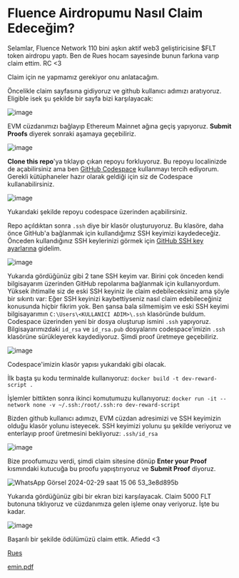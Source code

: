 # Fluence Airdropumu Nasıl Claim Edeceğim?

Selamlar, Fluence Network 110 bini aşkın aktif web3 geliştiricisine $FLT token airdropu yaptı. Ben de Rues hocam sayesinde bunun farkına varıp claim ettim. RC <3

Claim için ne yapmamız gerekiyor onu anlatacağım.

Öncelikle claim sayfasına gidiyoruz ve github kullanıcı adımızı aratıyoruz. Eligible isek şu şekilde bir sayfa bizi karşılayacak:

![image](https://github.com/eminmtas/fluence-dev-rewards-claim/assets/44838743/d8eb0538-cc0a-488d-a452-636cae02fd65)

EVM cüzdanımızı bağlayıp Ethereum Mainnet ağına geçiş yapıyoruz. **Submit Proofs** diyerek sonraki aşamaya geçebiliriz.

![image](https://github.com/eminmtas/fluence-dev-rewards-claim/assets/44838743/81440af4-35b0-4c42-9296-9ff6fc5c3989)

**Clone this repo**'ya tıklayıp çıkan repoyu forkluyoruz. Bu repoyu localinizde de açabilirsiniz ama ben [GitHub Codespace](https://github.com/codespaces) kullanmayı tercih ediyorum. Gerekli kütüphaneler hazır olarak geldiği için siz de Codespace kullanabilirsiniz.

![image](https://github.com/eminmtas/fluence-dev-rewards-claim/assets/44838743/84e2e8f2-5122-477e-a9ef-d7ba2eef2b2f)

Yukarıdaki şekilde repoyu codespace üzerinden açabilirsiniz.

Repo açıldıktan sonra `.ssh` diye bir klasör oluşturuyoruz. Bu klasöre, daha önce GitHub'a bağlanmak için kullandığımız SSH keyimizi kaydedeceğiz.
Önceden kullandığınız SSH keylerinizi görmek için [GitHub SSH key ayarlarına](https://github.com/settings/keys) gidelim.

![image](https://github.com/eminmtas/fluence-dev-rewards-claim/assets/44838743/991ceec0-1560-4582-85c6-ab214bf8c3b2)

Yukarıda gördüğünüz gibi 2 tane SSH keyim var. Birini çok önceden kendi bilgisayarım üzerinden GitHub repolarıma bağlanmak için kullanıyordum. Yüksek ihtimalle siz de eski SSH keyiniz ile claim edebileceksiniz ama şöyle bir sıkıntı var: Eğer SSH keyinizi kaybettiyseniz nasıl claim edebileceğiniz konusunda hiçbir fikrim yok. Ben şansa bala silmemişim ve eski SSH keyimi bilgisayarımın `C:\Users\<KULLANICI ADIM>\.ssh` klasöründe buldum. Codespace üzerinden yeni bir dosya oluşturup ismini `.ssh` yapıyoruz. Bilgisayarımızdaki `id_rsa` ve `id_rsa.pub` dosyalarını codespace'imizin `.ssh` klasörüne sürükleyerek kaydediyoruz. Şimdi proof üretmeye geçebiliriz.

![image](https://github.com/eminmtas/fluence-dev-rewards-claim/assets/44838743/6323d864-ad83-48da-8226-cab940821376)

Codespace'imizin klasör yapısı yukarıdaki gibi olacak.

İlk başta şu kodu terminalde kullanıyoruz: `docker build -t dev-reward-script .`

İşlemler bittikten sonra ikinci komutumuzu kullanıyoruz: `docker run -it --network none -v ~/.ssh:/root/.ssh:ro dev-reward-script`

Bizden github kullanıcı adımızı, EVM cüzdan adresimizi ve SSH keyimizin olduğu klasör yolunu isteyecek. SSH keyimizi yolunu şu şekilde veriyoruz ve enterlayıp proof üretmesini bekliyoruz: `.ssh/id_rsa`

![image](https://github.com/eminmtas/fluence-dev-rewards-claim/assets/44838743/2822e7fc-b283-421c-b172-939570d4e285)

Bize proofumuzu verdi, şimdi claim sitesine dönüp **Enter your Proof** kısmındaki kutucuğa bu proofu yapıştırıyoruz ve **Submit Proof** diyoruz.

![WhatsApp Görsel 2024-02-29 saat 15 06 53_3e8d895b](https://github.com/eminmtas/fluence-dev-rewards-claim/assets/44838743/89635a0a-3e9d-4c3e-8813-6d11f5dbf192)

Yukarıda gördüğünüz gibi bir ekran bizi karşılayacak. Claim 5000 FLT butonuna tıklıyoruz ve cüzdanımıza gelen işleme onay veriyoruz. İşte bu kadar.

![image](https://github.com/eminmtas/fluence-dev-rewards-claim/assets/44838743/6d83e12a-c1e8-483f-af7b-d62465501e62)

Başarılı bir şekilde ödülümüzü claim ettik. Afiedd <3

[Rues](https://x.com/ruesandora0)

[emin.pdf](https://x.com/0x_Emin)
